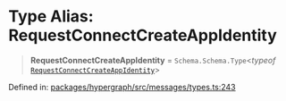 # Type Alias: RequestConnectCreateAppIdentity

> **RequestConnectCreateAppIdentity** = `Schema.Schema.Type`\<*typeof* [`RequestConnectCreateAppIdentity`](../variables/RequestConnectCreateAppIdentity.md)\>

Defined in: [packages/hypergraph/src/messages/types.ts:243](https://github.com/hashirpm/hypergraph/blob/ab4ea1cdb9430798142e0d735aac9d31c2cf0ae0/packages/hypergraph/src/messages/types.ts#L243)
